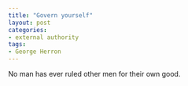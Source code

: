 ```yaml
---
title: "Govern yourself"
layout: post
categories:
- external authority
tags:
- George Herron
---
```


No man has ever ruled other men for their own good.